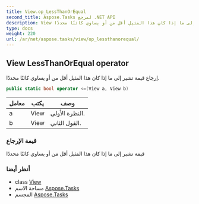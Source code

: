 ```yaml
---
title: View.op_LessThanOrEqual
second_title: Aspose.Tasks لمرجع .NET API
description: View طريقة. إرجاع قيمة تشير إلى ما إذا كان هذا المثيل أقل من أو يساوي كائنًا محددًا.
type: docs
weight: 220
url: /ar/net/aspose.tasks/view/op_lessthanorequal/
---
```

## View LessThanOrEqual operator

إرجاع قيمة تشير إلى ما إذا كان هذا المثيل أقل من أو يساوي كائنًا محددًا.

```csharp
public static bool operator <=(View a, View b)
```

| معامل | يكتب | وصف |
| --- | --- | --- |
| a | View | النظرة الأولى. |
| b | View | القول الثاني. |

### قيمة الإرجاع

قيمة تشير إلى ما إذا كان هذا المثيل أقل من أو يساوي كائنًا محددًا

### أنظر أيضا

* class [View](../)
* مساحة الاسم [Aspose.Tasks](../../view/)
* المجسم [Aspose.Tasks](../../../)


